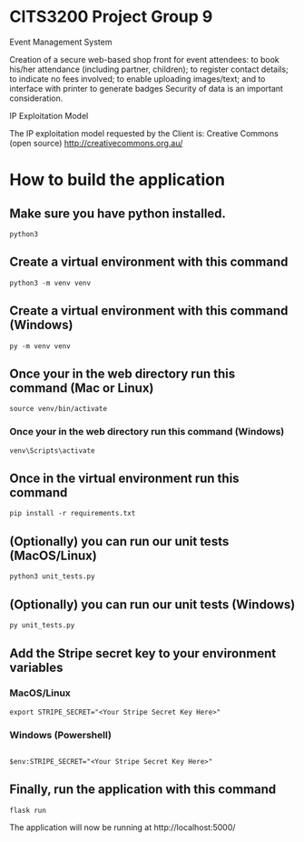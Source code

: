# CITS3200 Project Group 9

Event Management System

Creation of a secure web-based shop front for event attendees:
to book his/her attendance (including partner, children);
to register contact details;
to indicate no fees involved;
to enable uploading images/text; and
to interface with printer to generate badges
Security of data is an important consideration.

IP Exploitation Model

The IP exploitation model requested by the Client is: Creative Commons (open source) http://creativecommons.org.au/

# How to build the application

## Make sure you have python installed.

```
python3
```

## Create a virtual environment with this command

```
python3 -m venv venv
```

## Create a virtual environment with this command (Windows)

```
py -m venv venv
```

## Once your in the web directory run this command (Mac or Linux)

```
source venv/bin/activate
```

### Once your in the web directory run this command (Windows)

```
venv\Scripts\activate
```

## Once in the virtual environment run this command

```
pip install -r requirements.txt
```
## (Optionally) you can run our unit tests (MacOS/Linux)
```
python3 unit_tests.py
```

## (Optionally) you can run our unit tests (Windows)
```
py unit_tests.py
```


## Add the Stripe secret key to your environment variables

### MacOS/Linux

```
export STRIPE_SECRET="<Your Stripe Secret Key Here>"
```

### Windows (Powershell)

```

$env:STRIPE_SECRET="<Your Stripe Secret Key Here>"
```

## Finally, run the application with this command

```
flask run
```

The application will now be running at http://localhost:5000/

